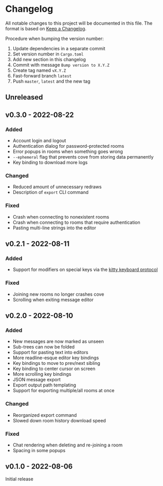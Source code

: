 # Changelog

All notable changes to this project will be documented in this file.
The format is based on [Keep a Changelog](https://keepachangelog.com/en/1.0.0/).

Procedure when bumping the version number:
1. Update dependencies in a separate commit
2. Set version number in `Cargo.toml`
3. Add new section in this changelog
4. Commit with message `Bump version to X.Y.Z`
5. Create tag named `vX.Y.Z`
6. Fast-forward branch `latest`
7. Push `master`, `latest` and the new tag

## Unreleased

## v0.3.0 - 2022-08-22

### Added
- Account login and logout
- Authentication dialog for password-protected rooms
- Error popups in rooms when something goes wrong
- `--ephemeral` flag that prevents cove from storing data permanently
- Key binding to download more logs

### Changed
- Reduced amount of unnecessary redraws
- Description of `export` CLI command

### Fixed
- Crash when connecting to nonexistent rooms
- Crash when connecting to rooms that require authentication
- Pasting multi-line strings into the editor

## v0.2.1 - 2022-08-11

### Added
- Support for modifiers on special keys via the [kitty keyboard protocol](https://sw.kovidgoyal.net/kitty/keyboard-protocol/)

### Fixed
- Joining new rooms no longer crashes cove
- Scrolling when exiting message editor

## v0.2.0 - 2022-08-10

### Added
- New messages are now marked as unseen
- Sub-trees can now be folded
- Support for pasting text into editors
- More readline-esque editor key bindings
- Key bindings to move to prev/next sibling
- Key binding to center cursor on screen
- More scrolling key bindings
- JSON message export
- Export output path templating
- Support for exporting multiple/all rooms at once

### Changed
- Reorganized export command
- Slowed down room history download speed

### Fixed
- Chat rendering when deleting and re-joining a room
- Spacing in some popups

## v0.1.0 - 2022-08-06

Initial release
